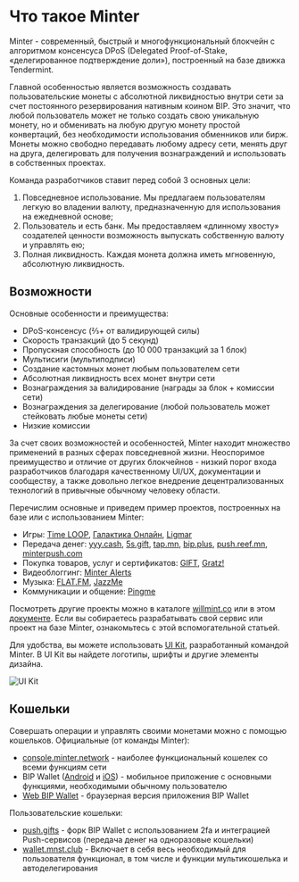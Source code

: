 # Что такое Minter

Minter - современный, быстрый и многофункциональный блокчейн с алгоритмом консенсуса DPoS (Delegated Proof-of-Stake, «делегированное подтверждение доли»), построенный на базе движка Tendermint.

Главной особенностью является возможность создавать пользовательские монеты с абсолютной ликвидностью внутри сети за счет постоянного резервирования нативным коином BIP. Это значит, что любой пользователь может не только создать свою уникальную монету, но и обменивать на любую другую монету простой конвертаций, без необходимости использования обменников или бирж. Монеты можно свободно передавать любому адресу сети, менять друг на друга, делегировать для получения вознаграждений и использовать в собственных проектах.

Команда разработчиков ставит перед собой 3 основных цели:

1. Повседневное использование. Мы предлагаем пользователям легкую во владении валюту, предназначенную для использования на ежедневной основе;
2. Пользователь и есть банк. Мы предоставляем «длинному хвосту» создателей ценности возможность выпускать собственную валюту и управлять ею;
3. Полная ликвидность. Каждая монета должна иметь мгновенную, абсолютную ликвидность.

## Возможности

Основные особенности и преимущества:
- DPoS-консенсус (⅔+ от валидирующей силы)
- Скорость транзакций (до 5 секунд)
- Пропускная способность (до 10 000 транзакций за 1 блок)
- Мультисиги (мультиподписи)
- Создание кастомных монет любым пользователем сети
- Абсолютная ликвидность всех монет внутри сети
- Вознаграждения за валидирование (награды за блок + комиссии сети)
- Вознаграждения за делегирование (любой пользователь может стейковать любые монеты сети)
- Низкие комиссии

За счет своих возможностей и особенностей, Minter находит множество применений в разных сферах повседневной жизни. Неоспоримое преимущество и отличие от других блокчейнов - низкий порог входа разработчиков благодаря качественному UI/UX, документации и сообществу, а также довольно легкое внедрение децентрализованных технологий в привычные обычному человеку области.

Перечислим основные и приведем пример проектов, построенных на базе или с использованием Minter:
- Игры: [Time LOOP](https://timeloop.games/), [Галактика Онлайн](https://bipgame.io/), [Ligmar](https://t.me/LIgmarBot)
- Передача денег: [yyy.cash](https://yyy.cash/), [5s.gift](https://5s.gift/), [tap.mn](https://tap.mn/), [bip.plus](https://bip.plus/), [push.reef.mn](https://push.reef.mn/), [minterpush.com](https://minterpush.com/)
- Покупка товаров, услуг и сертификатов: [GIFT](https://t.me/Minter_Gift_bot), [Gratz!](https://t.me/Gratz_bot)
- Видеоблоггинг: [Minter Alerts](https://minteralerts.com/)
- Музыка: [FLAT.FM](https://flat.fm/), [JazzMe](https://jazzme.app/)
- Коммуникации и общение: [Pingme](http://pingme.one/)

Посмотреть другие проекты можно в каталоге [willmint.co](https://willmint.co/) или в этом [документе](https://telegra.ph/Navigaciya-po-MinterNetwork-07-21).
Если вы собираетесь разрабатывать свой сервис или проект на базе Minter, ознакомьтесь с этой вспомогательной статьей.

Для удобства, вы можете использовать [UI Kit](https://kit.minter.org/), разработанный командой Minter. В UI Kit вы найдете логотипы, шрифты и другие элементы дизайна.

![UI Kit](/img/docs/uikit.jpg)

## Кошельки

Совершать операции и управлять своими монетами можно с помощью кошельков.
Официальные (от команды Minter):
- [console.minter.network](https://console.minter.network/ru/wallet) - наиболее функциональный кошелек со всеми функциям сети
- BIP Wallet ([Android](https://play.google.com/store/apps/details?id=network.minter.bipwallet.mainnet) и [iOS](https://itunes.apple.com/ru/app/bip-wallet/id1457843214)) - мобильное приложение с основными функциями, необходимыми обычному пользователю
- [Web BIP Wallet](https://wallet.bip.to/) - браузерная версия приложения BIP Wallet

Пользовательские кошельки:
- [push.gifts](https://push.gifts/) - форк BIP Wallet с использованием 2fa и интеграцией Push-сервисов (передача денег на одноразовые кошельки)
- [wallet.mnst.club](https://wallet.mnst.club/) - Включает в себя весь необходимый для пользователя функционал, в том числе и функции мультикошелька и автоделегирования

